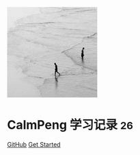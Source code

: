 <!-- _coverpage.md -->

<img src="calmpeng.jpg" alt="logo" style="zoom: 33%;" />

# CalmPeng 学习记录 <small>26</small>

<!-- - 一个神奇的文档网站生成器。

简单、轻便 (压缩后 ~21kB)

- 无需生成 html 文件
- 众多主题 -->

[GitHub](https://github.com/calmpeng)
[Get Started](#首页)